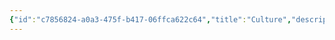 ```yaml
---
{"id":"c7856824-a0a3-475f-b417-06ffca622c64","title":"Culture","description":"Overview of Culture Gifts tag.","publish":true,"date_created":"Thursday, April 11th 2024, 5:57:07 pm","date_modified":"Friday, October 4th 2024, 12:24:54 am","editing_lock":true,"live_preview":true,"cssclasses":["mado-heading"],"PassFrontmatter":true}
---
```


